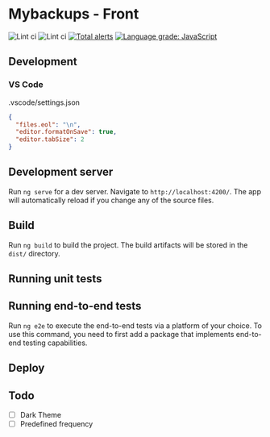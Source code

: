 # Mybackups - Front

![Lint ci](https://github.com/gboutte/mybackups-front/actions/workflows/build.yml/badge.svg)
![Lint ci](https://github.com/gboutte/mybackups-front/actions/workflows/lint.yml/badge.svg)
[![Total alerts](https://img.shields.io/lgtm/alerts/g/gboutte/mybackups-front.svg?logo=lgtm&logoWidth=18)](https://lgtm.com/projects/g/gboutte/mybackups-front/alerts/)
[![Language grade: JavaScript](https://img.shields.io/lgtm/grade/javascript/g/gboutte/mybackups-front.svg?logo=lgtm&logoWidth=18)](https://lgtm.com/projects/g/gboutte/mybackups-front/context:javascript)

## Development

### VS Code
.vscode/settings.json
```json
{
  "files.eol": "\n",
  "editor.formatOnSave": true,
  "editor.tabSize": 2
}
```

## Development server

Run `ng serve` for a dev server. Navigate to `http://localhost:4200/`. The app will automatically reload if you change any of the source files.

## Build

Run `ng build` to build the project. The build artifacts will be stored in the `dist/` directory.

## Running unit tests


## Running end-to-end tests

Run `ng e2e` to execute the end-to-end tests via a platform of your choice. To use this command, you need to first add a package that implements end-to-end testing capabilities.

## Deploy

## Todo

- [ ] Dark Theme
- [ ] Predefined frequency
